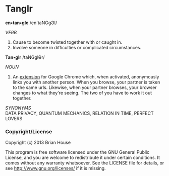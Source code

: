 Tanglr
======

**en•tan•gle**
/en'taNGgƏl/  

_VERB_  
1. Cause to become twisted together with or caught in.  
2. Involve someone in difficulties or complicated circumstances.  


**Tan•glr**
/taNGglƏr/  

_NOUN_  
1. An [extension](https://chrome.google.com/webstore/detail/tanglr/anhpnanphhhphafiblilbggemelijnpn) for Google Chrome which, when activated, anonymously links you with another person. When you browse, your partner is taken to the same urls. Likewise, when your partner browses, your browser changes to what they're seeing. The two of you have to work it out together.


_SYNONYMS_  
DATA PRIVACY, QUANTUM MECHANICS, RELATION IN TIME, PERFECT LOVERS 



### Copyright/License

Copyright (c) 2013 Brian House

This program is free software licensed under the GNU General Public License, and you are welcome to redistribute it under certain conditions. It comes without any warranty whatsoever. See the LICENSE file for details, or see <http://www.gnu.org/licenses/> if it is missing.
